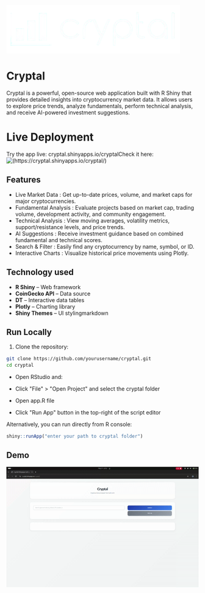 
![Logo](https://github.com/KushagraShukla30/cryptal/blob/main/rsconnect/shinyapps.io/cryptal/cryptalfullgh.png)


# Cryptal

Cryptal is a powerful, open-source web application built with R Shiny that provides detailed insights into cryptocurrency market data. It allows users to explore price trends, analyze fundamentals, perform technical analysis, and receive AI-powered investment suggestions.

# Live Deployment

Try the app live: cryptal.shinyapps.io/cryptalCheck it here: ![(https://cryptal.shinyapps.io/cryptal/)](https://cryptal.shinyapps.io/cryptal/)


## Features

- Live Market Data : Get up-to-date prices, volume, and market caps for major cryptocurrencies.
- Fundamental Analysis : Evaluate projects based on market cap, trading volume, development activity, and community engagement.
- Technical Analysis : View moving averages, volatility metrics, support/resistance levels, and price trends.
- AI Suggestions : Receive investment guidance based on combined fundamental and technical scores.
- Search & Filter : Easily find any cryptocurrency by name, symbol, or ID.
- Interactive Charts : Visualize historical price movements using Plotly.


## Technology used

- **R Shiny** – Web framework
- **CoinGecko API** – Data source
- **DT** – Interactive data tables
- **Plotly** – Charting library
- **Shiny Themes** – UI stylingmarkdown
## Run Locally

1. Clone the repository:
```bash
git clone https://github.com/yourusername/cryptal.git
cd cryptal
```
- Open RStudio and:

- Click "File" > "Open Project" and select the cryptal folder

- Open app.R file

- Click "Run App" button in the top-right of the script editor



Alternatively, you can run directly from R console:

```R
shiny::runApp("enter your path to cryptal folder")
```
## Demo

![Demo](https://github.com/KushagraShukla30/cryptal/blob/main/rsconnect/shinyapps.io/cryptal/cryptal.gif)
